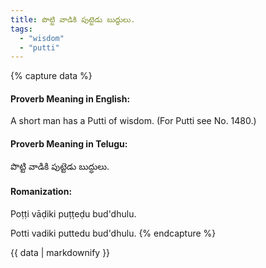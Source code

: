 ```yaml
---
title: పొట్టి వాడికి పుట్టెడు బుద్ధులు.
tags:
  - "wisdom"
  - "putti"
---
```


{% capture data %}
#### Proverb Meaning in English:
A short man has a Putti of wisdom.
(For Putti see No. 1480.)

#### Proverb Meaning in Telugu:
పొట్టి వాడికి పుట్టెడు బుద్ధులు.

#### Romanization:
Poṭṭi vāḍiki puṭṭeḍu bud'dhulu.

Potti vadiki puttedu bud'dhulu.
{% endcapture %}

{{ data | markdownify }}

